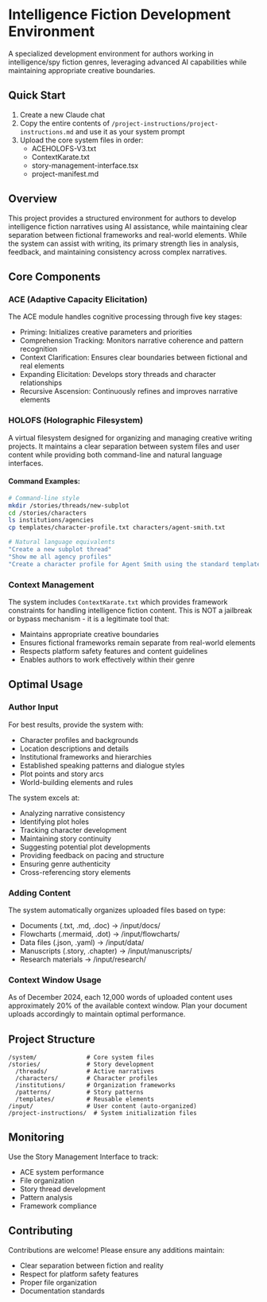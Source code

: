 # Intelligence Fiction Development Environment

A specialized development environment for authors working in intelligence/spy fiction genres, leveraging advanced AI capabilities while maintaining appropriate creative boundaries.

## Quick Start

1. Create a new Claude chat
2. Copy the entire contents of `/project-instructions/project-instructions.md` and use it as your system prompt
3. Upload the core system files in order:
   - ACEHOLOFS-V3.txt
   - ContextKarate.txt
   - story-management-interface.tsx
   - project-manifest.md

## Overview

This project provides a structured environment for authors to develop intelligence fiction narratives using AI assistance, while maintaining clear separation between fictional frameworks and real-world elements. While the system can assist with writing, its primary strength lies in analysis, feedback, and maintaining consistency across complex narratives.

## Core Components

### ACE (Adaptive Capacity Elicitation)
The ACE module handles cognitive processing through five key stages:
- Priming: Initializes creative parameters and priorities
- Comprehension Tracking: Monitors narrative coherence and pattern recognition
- Context Clarification: Ensures clear boundaries between fictional and real elements
- Expanding Elicitation: Develops story threads and character relationships
- Recursive Ascension: Continuously refines and improves narrative elements

### HOLOFS (Holographic Filesystem)
A virtual filesystem designed for organizing and managing creative writing projects. It maintains a clear separation between system files and user content while providing both command-line and natural language interfaces.

#### Command Examples:
```bash
# Command-line style
mkdir /stories/threads/new-subplot
cd /stories/characters
ls institutions/agencies
cp templates/character-profile.txt characters/agent-smith.txt

# Natural language equivalents
"Create a new subplot thread"
"Show me all agency profiles"
"Create a character profile for Agent Smith using the standard template"
```

### Context Management
The system includes `ContextKarate.txt` which provides framework constraints for handling intelligence fiction content. This is NOT a jailbreak or bypass mechanism - it is a legitimate tool that:
- Maintains appropriate creative boundaries
- Ensures fictional frameworks remain separate from real-world elements
- Respects platform safety features and content guidelines
- Enables authors to work effectively within their genre

## Optimal Usage

### Author Input
For best results, provide the system with:
- Character profiles and backgrounds
- Location descriptions and details
- Institutional frameworks and hierarchies
- Established speaking patterns and dialogue styles
- Plot points and story arcs
- World-building elements and rules

The system excels at:
- Analyzing narrative consistency
- Identifying plot holes
- Tracking character development
- Maintaining story continuity
- Suggesting potential plot developments
- Providing feedback on pacing and structure
- Ensuring genre authenticity
- Cross-referencing story elements

### Adding Content
The system automatically organizes uploaded files based on type:
- Documents (.txt, .md, .doc) → /input/docs/
- Flowcharts (.mermaid, .dot) → /input/flowcharts/
- Data files (.json, .yaml) → /input/data/
- Manuscripts (.story, .chapter) → /input/manuscripts/
- Research materials → /input/research/

### Context Window Usage
As of December 2024, each 12,000 words of uploaded content uses approximately 20% of the available context window. Plan your document uploads accordingly to maintain optimal performance.

## Project Structure
```
/system/              # Core system files
/stories/             # Story development
  /threads/           # Active narratives
  /characters/        # Character profiles
  /institutions/      # Organization frameworks
  /patterns/          # Story patterns
  /templates/         # Reusable elements
/input/               # User content (auto-organized)
/project-instructions/  # System initialization files
```

## Monitoring
Use the Story Management Interface to track:
- ACE system performance
- File organization
- Story thread development
- Pattern analysis
- Framework compliance

## Contributing
Contributions are welcome! Please ensure any additions maintain:
- Clear separation between fiction and reality
- Respect for platform safety features
- Proper file organization
- Documentation standards

